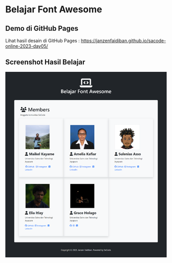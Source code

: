# Belajar Font Awesome

## Demo di GitHub Pages

Lihat hasil desain di GitHub Pages : https://janzenfaidiban.github.io/sacode-online-2023-day05/

## Screenshot Hasil Belajar

<img src="__screenshots/1.png">
